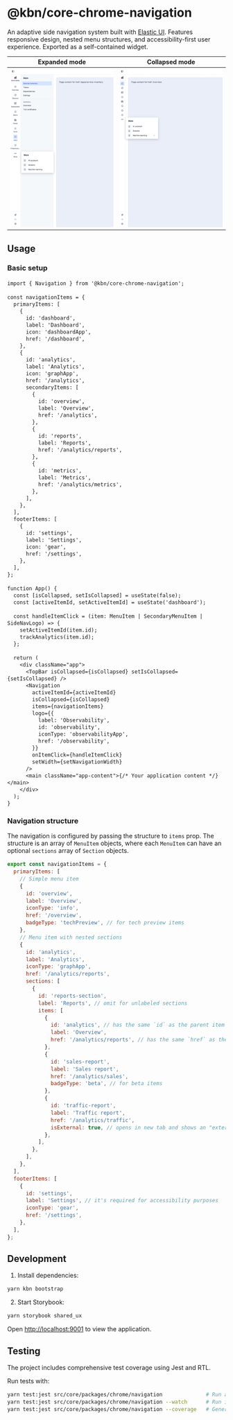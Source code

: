 # @kbn/core-chrome-navigation

An adaptive side navigation system built with [Elastic UI](https://eui.elastic.co/). Features responsive design, nested menu structures, and accessibility-first user experience. Exported as a self-contained widget.

| Expanded mode                 | Collapsed mode                 |
| ----------------------------- | ------------------------------ |
| ![image](./expanded-mode.png) | ![image](./collapsed-mode.png) |

## Usage

### Basic setup

```tsx
import { Navigation } from '@kbn/core-chrome-navigation';

const navigationItems = {
  primaryItems: [
    {
      id: 'dashboard',
      label: 'Dashboard',
      icon: 'dashboardApp',
      href: '/dashboard',
    },
    {
      id: 'analytics',
      label: 'Analytics',
      icon: 'graphApp',
      href: '/analytics',
      secondaryItems: [
        {
          id: 'overview',
          label: 'Overview',
          href: '/analytics',
        },
        {
          id: 'reports',
          label: 'Reports',
          href: '/analytics/reports',
        },
        {
          id: 'metrics',
          label: 'Metrics',
          href: '/analytics/metrics',
        },
      ],
    },
  ],
  footerItems: [
    {
      id: 'settings',
      label: 'Settings',
      icon: 'gear',
      href: '/settings',
    },
  ],
};

function App() {
  const [isCollapsed, setIsCollapsed] = useState(false);
  const [activeItemId, setActiveItemId] = useState('dashboard');

  const handleItemClick = (item: MenuItem | SecondaryMenuItem | SideNavLogo) => {
    setActiveItemId(item.id);
    trackAnalytics(item.id);
  };

  return (
    <div className="app">
      <TopBar isCollapsed={isCollapsed} setIsCollapsed={setIsCollapsed} />
      <Navigation
        activeItemId={activeItemId}
        isCollapsed={isCollapsed}
        items={navigationItems}
        logo={{
          label: 'Observability',
          id: 'observability',
          iconType: 'observabilityApp',
          href: '/observability',
        }}
        onItemClick={handleItemClick}
        setWidth={setNavigationWidth}
      />
      <main className="app-content">{/* Your application content */}</main>
    </div>
  );
}
```

### Navigation structure

The navigation is configured by passing the structure to `items` prop. The structure is an array of `MenuItem` objects, where each `MenuItem` can have an optional `sections` array of `Section` objects.

```js
export const navigationItems = {
  primaryItems: [
    // Simple menu item
    {
      id: 'overview',
      label: 'Overview',
      iconType: 'info',
      href: '/overview',
      badgeType: 'techPreview', // for tech preview items
    },
    // Menu item with nested sections
    {
      id: 'analytics',
      label: 'Analytics',
      iconType: 'graphApp',
      href: '/analytics/reports',
      sections: [
        {
          id: 'reports-section',
          label: 'Reports', // omit for unlabeled sections
          items: [
            {
              id: 'analytics', // has the same `id` as the parent item
              label: 'Overview',
              href: '/analytics/reports', // has the same `href` as the parent item
            },
            {
              id: 'sales-report',
              label: 'Sales report',
              href: '/analytics/sales',
              badgeType: 'beta', // for beta items
            },
            {
              id: 'traffic-report',
              label: 'Traffic report',
              href: '/analytics/traffic',
              isExternal: true, // opens in new tab and shows an "external resource" icon
            },
          ],
        },
      ],
    },
  ],
  footerItems: [
    {
      id: 'settings',
      label: 'Settings', // it's required for accessibility purposes
      iconType: 'gear',
      href: '/settings',
    },
  ],
};
```

## Development

1. Install dependencies:

```bash
yarn kbn bootstrap
```

2. Start Storybook:

```bash
yarn storybook shared_ux
```

Open [http://localhost:9001](http://localhost:9001) to view the application.

## Testing

The project includes comprehensive test coverage using Jest and RTL.

Run tests with:

```bash
yarn test:jest src/core/packages/chrome/navigation              # Run all tests
yarn test:jest src/core/packages/chrome/navigation --watch      # Run in watch mode
yarn test:jest src/core/packages/chrome/navigation --coverage   # Generate coverage report
```
